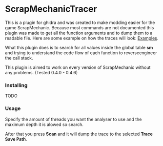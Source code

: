 # ScrapMechanicTracer

This is a plugin for ghidra and was created to make modding easier for the game ScrapMechanic.
Because most commands are not documented this plugin was made to get all the function arguments
and to dump them to a readable file. Here are some example on how the traces will look: [Examples](../res/traces).

What this plugin does is to search for all values inside the global table **sm** and trying to
understand the code flow of each function to reverseengineer the call stack.

This plugin is aimed to work on every version of ScrapMechanic without any problems. (Tested 0.4.0 - 0.4.6)

### Installing

TODO




### Usage
Specify the amount of threads you want the analyser to use and the maximum depth it is alowed so search.

After that you press **Scan** and it will dump the trace to the selected **Trace Save Path**.